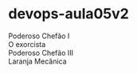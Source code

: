 # devops-aula05v2
Poderoso Chefão I<br>
O exorcista<br>
Poderoso Chefão III<br>
Laranja Mecânica<br>
